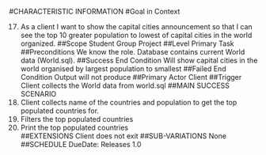 #CHARACTERISTIC INFORMATION
#Goal in Context

17. As a client I want to show the capital cities announcement so that I can see the top 10 greater population to lowest of capital cities in the world organized.
##Scope
Student Group Project
##Level
Primary Task 
##Preconditions
We know the role. Database contains current World data (World.sql).
##Success End Condition
Will show  capital cities in the world organised by largest population to smallest
##Failed End Condition
Output will not produce 
##Primary Actor
Client 
##Trigger
 Client collects the World data from world.sql 
##MAIN SUCCESS SCENARIO
 1. Client collects name of the countries and population to get the top populated countries for.
 2. Filters the top populated countries 
 3. Print the top populated countries   
##EXTENSIONS
Client does not exit
##SUB-VARIATIONS
None 
##SCHEDULE
DueDate: Releases 1.0 